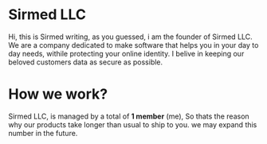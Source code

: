 
<!--

**Here are some ideas to get you started:**
  🙋‍♀️ A short introduction - what is your organization all about?
  🌈 Contribution guidelines - how can the community get involved?
  👩‍💻 Useful resources - where can the community find your docs? Is there anything else the community should know?
  🍿 Fun facts - what does your team eat for breakfast?
  🧙 Remember, you can do mighty things with the power of [Markdown](https://docs.github.com/github/writing-on-github/getting-started-with-writing-and-formatting-on-github/basic-writing-and-formatting-syntax)
-->

# Sirmed LLC
Hi, this is Sirmed writing, as you guessed, i am the founder of Sirmed LLC. We are a company dedicated to make software that helps you in your day to day needs, 
withile protecting your online identity. I belive in keeping our beloved customers data as secure as possible.

# How we work?
Sirmed LLC, is managed by a total of **1 member** (me), So thats the reason why our products take longer than usual to ship to you. we may expand this number 
in the future.
